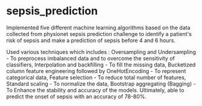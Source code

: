 # sepsis_prediction
Implemented five different machine learning algorithms based on the data collected from physionet sepsis prediction challenge to identify a patient's risk of sepsis and make a prediction of sepsis before 4 and 6 hours.  

Used various techniques which includes :
Oversampling and Undersampling - To preprocess imbalanced data and to overcome the sensitivity of classifiers,
Interpolation and backfilling - To fill the missing data,
Bucketized column feature engineering followed by OneHotEncoding - To represent categorical data, Feature selection - To reduce total number of features,
Standard scaling - To normalize the data,
Bootstrap aggregating (Bagging) - To Enhance the stability and accuracy of the models.
Ultimately, able to predict the onset of sepsis with an accuracy of 78-80%.
